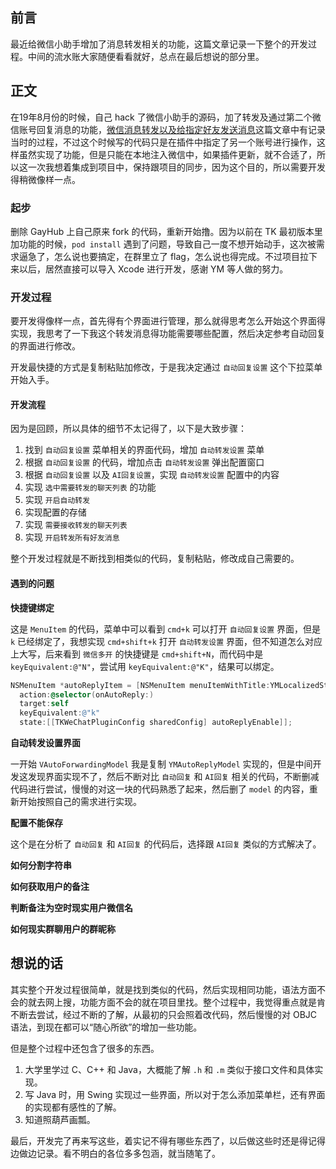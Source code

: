 ## 前言

最近给微信小助手增加了消息转发相关的功能，这篇文章记录一下整个的开发过程。中间的流水账大家随便看看就好，总点在最后想说的部分里。

## 正文

在19年8月份的时候，自己 hack 了微信小助手的源码，加了转发及通过第二个微信账号回复消息的功能，[微信消息转发以及给指定好友发送消息](https://juejin.im/post/5d6bda81f265da03c23eecb7)这篇文章中有记录当时的过程，不过这个时候写的代码只是在插件中指定了另一个账号进行操作，这样虽然实现了功能，但是只能在本地注入微信中，如果插件更新，就不合适了，所以这一次我想着集成到项目中，保持跟项目的同步，因为这个目的，所以需要开发得稍微像样一点。


### 起步

删除 GayHub 上自己原来 fork 的代码，重新开始撸。因为以前在 TK 最初版本里加功能的时候，`pod install` 遇到了问题，导致自己一度不想开始动手，这次被需求逼急了，怎么说也要搞定，在群里立了 flag，怎么说也得完成。不过项目拉下来以后，居然直接可以导入 Xcode 进行开发，感谢 YM 等人做的努力。

### 开发过程

要开发得像样一点，首先得有个界面进行管理，那么就得思考怎么开始这个界面得实现，我思考了一下我这个转发消息得功能需要哪些配置，然后决定参考自动回复的界面进行修改。

开发最快捷的方式是复制粘贴加修改，于是我决定通过 `自动回复设置` 这个下拉菜单开始入手。

#### 开发流程

因为是回顾，所以具体的细节不太记得了，以下是大致步骤：

1. 找到 `自动回复设置` 菜单相关的界面代码，增加 `自动转发设置` 菜单
2. 根据 `自动回复设置` 的代码，增加点击 `自动转发设置` 弹出配置窗口
3. 根据 `自动回复设置` 以及 `AI回复设置`，实现 `自动转发设置` 配置中的内容
4. 实现 `选中需要转发的聊天列表` 的功能
5. 实现 `开启自动转发`
6. 实现配置的存储
7. 实现 `需要接收转发的聊天列表`
8. 实现 `开启转发所有好友消息`

整个开发过程就是不断找到相类似的代码，复制粘贴，修改成自己需要的。

#### 遇到的问题

**快捷键绑定**

这是 `MenuItem` 的代码，菜单中可以看到 `cmd+k` 可以打开 `自动回复设置` 界面，但是 `k` 已经绑定了，我想实现 `cmd+shift+k` 打开 `自动转发设置` 界面，但不知道怎么对应上大写，后来看到 `微信多开` 的快捷键是 `cmd+shift+N`，而代码中是 `keyEquivalent:@"N"`，尝试用 `keyEquivalent:@"K"`，结果可以绑定。

```objective-c
NSMenuItem *autoReplyItem = [NSMenuItem menuItemWithTitle:YMLocalizedString(@"assistant.menu.autoReply")
  action:@selector(onAutoReply:)
  target:self
  keyEquivalent:@"k"
  state:[[TKWeChatPluginConfig sharedConfig] autoReplyEnable]];
```

**自动转发设置界面**

一开始 `VAutoForwardingModel` 我是复制 `YMAutoReplyModel` 实现的，但是中间开发这发现界面实现不了，然后不断对比 `自动回复` 和 `AI回复` 相关的代码，不断删减代码进行尝试，慢慢的对这一块的代码熟悉了起来，然后删了 `model` 的内容，重新开始按照自己的需求进行实现。

**配置不能保存**

这个是在分析了 `自动回复` 和 `AI回复` 的代码后，选择跟 `AI回复` 类似的方式解决了。

**如何分割字符串**

**如何获取用户的备注**

**判断备注为空时现实用户微信名**

**如何现实群聊用户的群昵称**

## 想说的话

其实整个开发过程很简单，就是找到类似的代码，然后实现相同功能，语法方面不会的就去网上搜，功能方面不会的就在项目里找。整个过程中，我觉得重点就是肯不断去尝试，经过不断的了解，从最初的只会照着改代码，然后慢慢的对 OBJC 语法，到现在都可以“随心所欲”的增加一些功能。

但是整个过程中还包含了很多的东西。

1. 大学里学过 C、C++ 和 Java，大概能了解 `.h` 和 `.m` 类似于接口文件和具体实现。
2. 写 Java 时，用 Swing 实现过一些界面，所以对于怎么添加菜单栏，还有界面的实现都有感性的了解。
3. 知道照葫芦画瓢。

最后，开发完了再来写这些，着实记不得有哪些东西了，以后做这些时还是得记得边做边记录。看不明白的各位多多包涵，就当随笔了。


